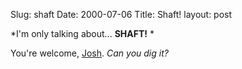 Slug: shaft
Date: 2000-07-06
Title: Shaft!
layout: post

*I&#39;m only talking about... **SHAFT!** *

You&#39;re welcome, [Josh](http://barista.editthispage.com). *Can you dig it?*
